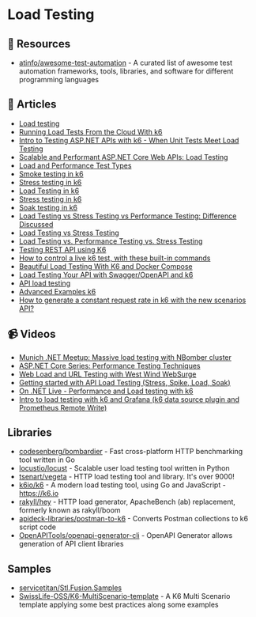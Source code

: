 
# Load Testing

## 📘 Resources
- [atinfo/awesome-test-automation](https://github.com/atinfo/awesome-test-automation) - A curated list of awesome test automation frameworks, tools, libraries, and software for different programming languages

## 📝 Articles
- [Load testing](https://github.com/dotnet-architecture/eShopOnContainers/wiki/Load-testing)
- [Running Load Tests From the Cloud With k6](https://benfoster.io/blog/running-load-tests-from-aws-cloud-with-k6/)
- [Intro to Testing ASP.NET APIs with k6 - When Unit Tests Meet Load Testing](https://dev.to/k6/intro-to-testing-asp-net-apis-with-k6-when-unit-tests-meet-load-testing-5b5h)
- [Scalable and Performant ASP.NET Core Web APIs: Load Testing](https://www.carlrippon.com/scalable-and-performant-asp-net-core-web-apis-load-testing/)
- [Load and Performance Test Types](https://k6.io/docs/test-types/introduction/)
- [Smoke testing in k6](https://k6.io/docs/test-types/smoke-testing/)
- [Stress testing in k6](https://k6.io/docs/test-types/stress-testing/)
- [Load Testing in k6](https://k6.io/docs/test-types/load-testing/)
- [Stress testing in k6](https://k6.io/docs/test-types/stress-testing/)
- [Soak testing in k6](https://k6.io/docs/test-types/soak-testing/)
- [Load Testing vs Stress Testing vs Performance Testing: Difference Discussed](https://www.guru99.com/performance-vs-load-vs-stress-testing.html)
- [Load Testing vs Stress Testing](https://performancelabus.com/load-testing-vs-stress-testing/)
- [Load Testing vs. Performance Testing vs. Stress Testing](https://stackify.com/load-testing-vs-performance-testing-vs-stress-testing/)
- [Testing REST API using K6](https://craftbakery.dev/testing-rest-api-using-k6/)
- [How to control a live k6 test, with these built-in commands](https://k6.io/blog/how-to-control-a-live-k6-test/)
- [Beautiful Load Testing With K6 and Docker Compose](https://medium.com/swlh/beautiful-load-testing-with-k6-and-docker-compose-4454edb3a2e3)
- [Load Testing Your API with Swagger/OpenAPI and k6](https://k6.io/blog/load-testing-your-api-with-swagger-openapi-and-k6/)
- [API load testing](https://k6.io/docs/testing-guides/api-load-testing/)
- [Advanced Examples k6](https://k6.io/docs/using-k6/scenarios/advanced-examples/)
- [How to generate a constant request rate in k6 with the new scenarios API?](https://k6.io/blog/how-to-generate-a-constant-request-rate-with-the-new-scenarios-api/)
## 📹 Videos

- [Munich .NET Meetup: Massive load testing with NBomber cluster](https://www.youtube.com/watch?v=U2j7NmXZrOc)
- [ASP.NET Core Series: Performance Testing Techniques](https://www.youtube.com/watch?v=jn54CjePzs0)
- [Web Load and URL Testing with West Wind WebSurge](https://www.youtube.com/watch?v=O5J8mDfVZH8)
- [Getting started with API Load Testing (Stress, Spike, Load, Soak)](https://www.youtube.com/watch?v=r-Jte8Y8zag)
- [On .NET Live - Performance and Load testing with k6](https://www.youtube.com/watch?v=PYHZLCTC7i0)
- [Intro to load testing with k6 and Grafana (k6 data source plugin and Prometheus Remote Write)](https://www.youtube.com/watch?v=tFsIgbqXbxM)
## Libraries
- [codesenberg/bombardier](https://github.com/codesenberg/bombardier) - Fast cross-platform HTTP benchmarking tool written in Go
- [locustio/locust](https://github.com/locustio/locust) - Scalable user load testing tool written in Python
- [tsenart/vegeta](https://github.com/tsenart/vegeta) - HTTP load testing tool and library. It's over 9000!
- [k6io/k6](https://github.com/k6io/k6) - A modern load testing tool, using Go and JavaScript - https://k6.io
- [rakyll/hey](https://github.com/rakyll/hey) - HTTP load generator, ApacheBench (ab) replacement, formerly known as rakyll/boom
- [apideck-libraries/postman-to-k6](https://github.com/apideck-libraries/postman-to-k6) - Converts Postman collections to k6 script code
- [OpenAPITools/openapi-generator-cli](https://github.com/OpenAPITools/openapi-generator-cli) - OpenAPI Generator allows generation of API client libraries 
## Samples
- [servicetitan/Stl.Fusion.Samples](https://github.com/servicetitan/Stl.Fusion.Samples)
- [SwissLife-OSS/K6-MultiScenario-template](https://github.com/SwissLife-OSS/K6-MultiScenario-template) - A K6 Multi Scenario template applying some best practices along some examples